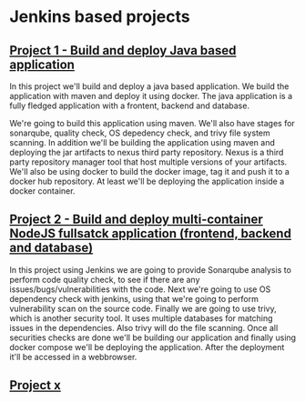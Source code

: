 # Jenkins based projects

## [Project 1 - Build and deploy Java based application](/project_1/)
In this project we'll build and deploy a java based application. We build the application with maven
and deploy it using docker.
The java application is a fully fledged application with a frontent, backend and database.
 
We're going to build this application using maven. We'll also have stages for sonarqube, quality check, 
OS depedency check, and trivy file system scanning. In addition we'll be building the application using maven
and deploying the jar artifacts to nexus third party repository. Nexus is a third party repository manager tool that host
multiple versions of your artifacts.
We'll also be using docker to build the docker image, tag it and push it to a docker hub repository.
At least we'll be deploying the application inside a docker container.

## [Project 2 - Build and deploy multi-container NodeJS fullsatck application (frontend, backend and database)](/project_2/)
In this project using Jenkins we are going to provide Sonarqube analysis to perform code quality check, to see if there are
any issues/bugs/vulnerabilities with the code.
Next we're going to use OS dependency check with jenkins, using that we're going to perform vulnerability scan on
the source code.
Finally we are going to use trivy, which is another security tool. It uses multiple databases for matching issues in
the dependencies. Also trivy will do the file scanning.
Once all securities checks are done we'll be building our application and finally using docker compose we'll be
deploying the application. After the deployment it'll be accessed in a webbrowser.

## [Project x](/project_x/)
